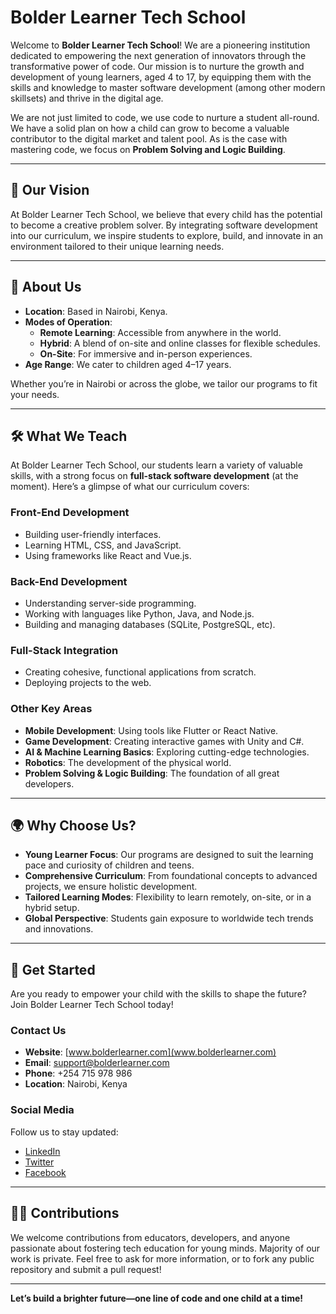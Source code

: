 # Bolder Learner Tech School

Welcome to **Bolder Learner Tech School**! We are a pioneering institution dedicated to empowering the next generation of innovators through the transformative power of code. Our mission is to nurture the growth and development of young learners, aged 4 to 17, by equipping them with the skills and knowledge to master software development (among other modern skillsets) and thrive in the digital age. 

We are not just limited to code, we use code to nurture a student all-round. We have a solid plan on how a child can grow to become a valuable contributor to the digital market and talent pool. As is the case with mastering code, we focus on **Problem Solving and Logic Building**.

---

## 🌟 Our Vision

At Bolder Learner Tech School, we believe that every child has the potential to become a creative problem solver. By integrating software development into our curriculum, we inspire students to explore, build, and innovate in an environment tailored to their unique learning needs.

---

## 🏫 About Us

- **Location**: Based in Nairobi, Kenya.
- **Modes of Operation**:
  - **Remote Learning**: Accessible from anywhere in the world.
  - **Hybrid**: A blend of on-site and online classes for flexible schedules.
  - **On-Site**: For immersive and in-person experiences.
- **Age Range**: We cater to children aged 4–17 years.

Whether you’re in Nairobi or across the globe, we tailor our programs to fit your needs.

---

## 🛠️ What We Teach

At Bolder Learner Tech School, our students learn a variety of valuable skills, with a strong focus on **full-stack software development** (at the moment). Here’s a glimpse of what our curriculum covers:

### Front-End Development

- Building user-friendly interfaces.
- Learning HTML, CSS, and JavaScript.
- Using frameworks like React and Vue.js.

### Back-End Development

- Understanding server-side programming.
- Working with languages like Python, Java, and Node.js.
- Building and managing databases (SQLite, PostgreSQL, etc).

### Full-Stack Integration

- Creating cohesive, functional applications from scratch.
- Deploying projects to the web.

### Other Key Areas

- **Mobile Development**: Using tools like Flutter or React Native.
- **Game Development**: Creating interactive games with Unity and C#.
- **AI & Machine Learning Basics**: Exploring cutting-edge technologies.
- **Robotics**: The development of the physical world.
- **Problem Solving & Logic Building**: The foundation of all great developers.

---

## 🌍 Why Choose Us?

- **Young Learner Focus**: Our programs are designed to suit the learning pace and curiosity of children and teens.
- **Comprehensive Curriculum**: From foundational concepts to advanced projects, we ensure holistic development.
- **Tailored Learning Modes**: Flexibility to learn remotely, on-site, or in a hybrid setup.
- **Global Perspective**: Students gain exposure to worldwide tech trends and innovations.

---

## 🚀 Get Started

Are you ready to empower your child with the skills to shape the future? Join Bolder Learner Tech School today!

### Contact Us

- **Website**: [www.bolderlearner.com](www.bolderlearner.com)
- **Email**: [support@bolderlearner.com](support@bolderlearner.com)
- **Phone**: +254 715 978 986
- **Location**: Nairobi, Kenya

### Social Media

Follow us to stay updated:

- [LinkedIn]()
- [Twitter]()
- [Facebook]()

---

## 👩‍💻 Contributions

We welcome contributions from educators, developers, and anyone passionate about fostering tech education for young minds. Majority of our work is private. Feel free to ask for more information, or to fork any public repository and submit a pull request!

---

**Let’s build a brighter future—one line of code and one child at a time!**
